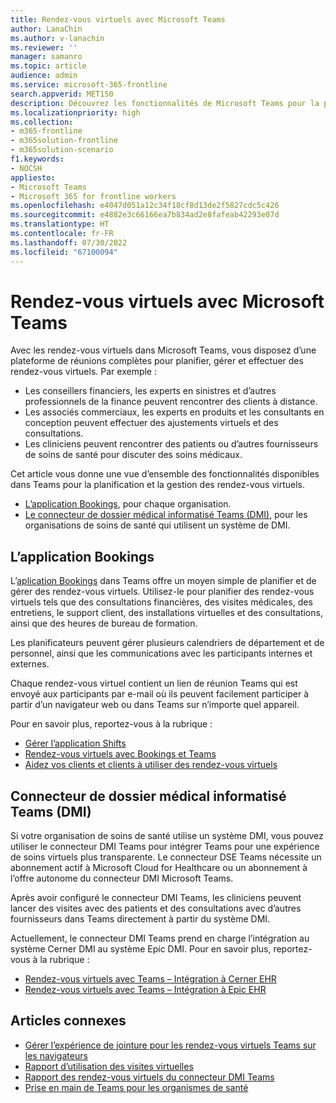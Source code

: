 ```yaml
---
title: Rendez-vous virtuels avec Microsoft Teams
author: LanaChin
ms.author: v-lanachin
ms.reviewer: ''
manager: samanro
ms.topic: article
audience: admin
ms.service: microsoft-365-frontline
search.appverid: MET150
description: Découvrez les fonctionnalités de Microsoft Teams pour la planification et la gestion des rendez-vous virtuels.
ms.localizationpriority: high
ms.collection:
- m365-frontline
- m365solution-frontline
- m365solution-scenario
f1.keywords:
- NOCSH
appliesto:
- Microsoft Teams
- Microsoft 365 for frontline workers
ms.openlocfilehash: e4047d051a12c34f18cf8d13de2f5827cdc5c426
ms.sourcegitcommit: e4882e3c66166ea7b834ad2e8fafeab42293e07d
ms.translationtype: HT
ms.contentlocale: fr-FR
ms.lasthandoff: 07/30/2022
ms.locfileid: "67100094"
---
```

# <a name="virtual-appointments-with-microsoft-teams"></a>Rendez-vous virtuels avec Microsoft Teams

Avec les rendez-vous virtuels dans Microsoft Teams, vous disposez d’une plateforme de réunions complètes pour planifier, gérer et effectuer des rendez-vous virtuels. Par exemple :

- Les conseillers financiers, les experts en sinistres et d’autres professionnels de la finance peuvent rencontrer des clients à distance.
- Les associés commerciaux, les experts en produits et les consultants en conception peuvent effectuer des ajustements virtuels et des consultations.
- Les cliniciens peuvent rencontrer des patients ou d’autres fournisseurs de soins de santé pour discuter des soins médicaux.

Cet article vous donne une vue d’ensemble des fonctionnalités disponibles dans Teams pour la planification et la gestion des rendez-vous virtuels.

- [L’application Bookings](#the-bookings-app), pour chaque organisation.
- [Le connecteur de dossier médical informatisé Teams (DMI)](#teams-electronic-health-record-ehr-connector), pour les organisations de soins de santé qui utilisent un système de DMI.

## <a name="the-bookings-app"></a>L’application Bookings

L’[aplication Bookings](https://support.microsoft.com/office/what-is-bookings-42d4e852-8e99-4d8f-9b70-d7fc93973cb5) dans Teams offre un moyen simple de planifier et de gérer des rendez-vous virtuels. Utilisez-le pour planifier des rendez-vous virtuels tels que des consultations financières, des visites médicales, des entretiens, le support client, des installations virtuelles et des consultations, ainsi que des heures de bureau de formation.

Les planificateurs peuvent gérer plusieurs calendriers de département et de personnel, ainsi que les communications avec les participants internes et externes.

Chaque rendez-vous virtuel contient un lien de réunion Teams qui est envoyé aux participants par e-mail où ils peuvent facilement participer à partir d’un navigateur web ou dans Teams sur n’importe quel appareil.

Pour en savoir plus, reportez-vous à la rubrique :

- [Gérer l’application Shifts](/microsoftteams/bookings-app-admin?bc=/microsoft-365/frontline/breadcrumb/toc.json&toc=/microsoft-365/frontline/toc.json)
- [Rendez-vous virtuels avec Bookings et Teams](bookings-virtual-visits.md)
- [Aidez vos clients et clients à utiliser des rendez-vous virtuels](virtual-appointments-toolkit.md)

## <a name="teams-electronic-health-record-ehr-connector"></a>Connecteur de dossier médical informatisé Teams (DMI)

Si votre organisation de soins de santé utilise un système DMI, vous pouvez utiliser le connecteur DMI Teams pour intégrer Teams pour une expérience de soins virtuels plus transparente. Le connecteur DSE Teams nécessite un abonnement actif à Microsoft Cloud for Healthcare ou un abonnement à l’offre autonome du connecteur DMI Microsoft Teams.

Après avoir configuré le connecteur DMI Teams, les cliniciens peuvent lancer des visites avec des patients et des consultations avec d’autres fournisseurs dans Teams directement à partir du système DMI.

Actuellement, le connecteur DMI Teams prend en charge l’intégration au système Cerner DMI au système Epic DMI. Pour en savoir plus, reportez-vous à la rubrique :

- [Rendez-vous virtuels avec Teams – Intégration à Cerner EHR](ehr-admin-cerner.md)
- [Rendez-vous virtuels avec Teams – Intégration à Epic EHR](ehr-admin-epic.md)

## <a name="related-articles"></a>Articles connexes

- [Gérer l’expérience de jointure pour les rendez-vous virtuels Teams sur les navigateurs](browser-join.md)
- [Rapport d’utilisation des visites virtuelles](virtual-visits-usage-report.md)
- [Rapport des rendez-vous virtuels du connecteur DMI Teams](ehr-connector-report.md)
- [Prise en main de Teams pour les organismes de santé](teams-in-hc.md)